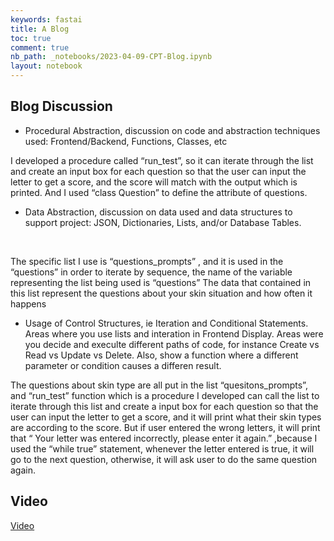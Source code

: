 ```yaml
---
keywords: fastai
title: A Blog
toc: true
comment: true
nb_path: _notebooks/2023-04-09-CPT-Blog.ipynb
layout: notebook
---
```


<!--
#################################################
### THIS FILE WAS AUTOGENERATED! DO NOT EDIT! ###
#################################################
# file to edit: _notebooks/2023-04-09-CPT-Blog.ipynb
-->

<div class="container" id="notebook-container">
        
<div class="cell border-box-sizing text_cell rendered"><div class="inner_cell">
<div class="text_cell_render border-box-sizing rendered_html">
<h2 id="Blog-Discussion">Blog Discussion<a class="anchor-link" href="#Blog-Discussion"> </a></h2><ul>
<li>Procedural Abstraction, discussion on code and abstraction techniques used: Frontend/Backend, Functions, Classes, etc
<img src="/zeeeeen/images/copied_from_nb/image/1.png" alt="">
<img src="/zeeeeen/images/copied_from_nb/image/2.png" alt="">
<img src="/zeeeeen/images/copied_from_nb/image/3.png" alt=""></li>
</ul>
<p>I developed a procedure called “run_test”, so it can iterate through the list and create an input box for each question so that the user can input the letter to get a score, and the score will match with the output which is printed. And I used “class Question” to define the attribute of questions.</p>
<ul>
<li>Data Abstraction, discussion on data used and data structures to support project: JSON, Dictionaries, Lists, and/or Database Tables.</li>
</ul>
<p><img src="/zeeeeen/images/copied_from_nb/image/4.png" alt="">
<img src="/zeeeeen/images/copied_from_nb/image/5.png" alt=""></p>
<p>The specific list I use is “questions_prompts” , and it is used in the “questions” in order to iterate by sequence, the name of the variable representing the list being used is “questions”
The data that contained in this list represent the questions about your skin situation and how often it happens</p>
<ul>
<li>Usage of Control Structures, ie Iteration and Conditional Statements. Areas where you use lists and interation in Frontend Display. Areas were you decide and execulte different paths of code, for instance Create vs Read vs Update vs Delete. Also, show a function where a different parameter or condition causes a differen result.</li>
</ul>
<p>The questions about skin type are all put in the list “quesitons_prompts”, and “run_test” function which is a procedure I developed can call the list to iterate through this list and create a input box for each question so that the user can input the letter to get a score, and it will print what their skin types are according to the score. But if user entered the wrong letters, it will print that “ Your letter was entered incorrectly, please enter it again.” ,because I used the “while true” statement, whenever the letter entered is true, it will go to the next question, otherwise, it will ask user to do the same question again.</p>

</div>
</div>
</div>
<div class="cell border-box-sizing text_cell rendered"><div class="inner_cell">
<div class="text_cell_render border-box-sizing rendered_html">
<h2 id="Video">Video<a class="anchor-link" href="#Video"> </a></h2><p><a href="https://github.com/zeen1717/zeeeeen/blob/master/Video.md">Video</a></p>

</div>
</div>
</div>
</div>
 

